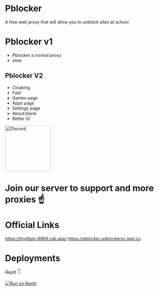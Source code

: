 # Pblocker
A free web proxy that will allow you to unblock sites at school

# Pblocker v1
- Pblocker a normal proxy
- slow
## Pblocker V2
- Cloaking
- Fast
- Games page
- Apps page
- Settings page
- About:blank
- Better UI
<a href="https://discord.gg/GfQzxdtYhH" target="_blank">
    <img src="https://lh3.googleusercontent.com/ogw/AKPQZvwouZEE-3uyREzAgCOVF_ZYQ9ikLE6N-C7WmOtv2w=s64-c-mo" alt="Discord" width="150" height="150">
</a>


# Join our server to support and more proxies ☝️




# Official Links
https://hny8sm-6969.csb.app/
https://pblocker.unblockersc.repl.co




# Deployments 
Replit 	&#128071;

  <a href="https://replit.com/github/xpblocker/Pblocker" target="_blank">
    <img
      src="https://replit.com/badge/github/xpblocker/Pblocker.svg"
      alt="Run on Replit"
    />
  </a>

